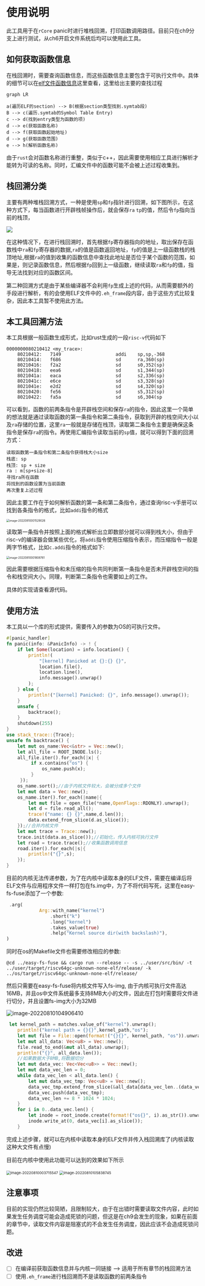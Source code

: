 # 使用说明

此工具用于在`rCore` panic时进行堆栈回溯，打印函数调用路径。目前只在ch9分支上进行测试，从ch6开启文件系统后均可以使用此工具。

## 如何获取函数信息

在栈回溯时，需要查询函数信息，而这些函数信息主要包含于可执行文件中。具体的细节可以在[elf文件函数信息](https://blog.csdn.net/Chasing_Chasing/article/details/96750109)这里查看，这里给出主要的查找过程

```mermaid
graph LR

a(遍历ELF的section) --> B(根据section类型找到.symtab段)
B --> c(遍历.symtab的Symbol Table Entry)
c --> d(找到entry类型为函数的项)
d --> e(获取函数名称)
d --> f(获取函数起始地址)
d --> g(获取函数范围)
e --> h(解析函数名称)

```



由于`rust`会对函数名称进行重整，类似于c++，因此需要使用相应工具进行解析才能转为可读的名称。同时，汇编文件中的函数可能不会被上述过程收集到。

## 栈回溯分类

主要有两种堆栈回溯方式，一种是使用`sp`和`fp`指针进行回溯，如下图所示，在这种方式下，每当函数进行开辟栈帧操作后，就会保存`ra` `tp`的值，然后令`fp`指向当前的栈顶，

![](sourcepicture/image-20220809234146841.png)

在这种情况下，在进行栈回溯时，首先根据`fp`寄存器指向的地址，取出保存在函数栈中`ra`和`fp`寄存器的数据,`ra`的值是函数返回地址，`fp`的值是上一级函数栈的栈顶地址,根据`ra`的值到收集的函数信息中查找此地址是否位于某个函数的范围，如果是，则记录函数信息，然后根据`fp`回到上一级函数，继续读取`ra`和`fp`的值，指导无法找到对应的函数区间。

第二种回溯方式是由于某些编译器不会利用`fp`生成上述的代码，从而需要额外的手段进行解析，有的会使用ELF文件中的`.eh_frame`段内容，由于这些方式比较复杂，因此本工具暂不使用此方法。



## 本工具回溯方法

本工具根据一般函数生成形式，比如rust生成的一段`risc-v`代码如下

```
0000000080210412 <my_trace>:
    80210412:   7149                    addi    sp,sp,-368
    80210414:   f686                    sd      ra,360(sp)
    80210416:   f2a2                    sd      s0,352(sp)
    80210418:   eea6                    sd      s1,344(sp)
    8021041a:   eaca                    sd      s2,336(sp)
    8021041c:   e6ce                    sd      s3,328(sp)
    8021041e:   e2d2                    sd      s4,320(sp)
    80210420:   fe56                    sd      s5,312(sp)
    80210422:   fa5a                    sd      s6,304(sp
```

可以看到，函数的前两条指令是开辟栈空间和保存`ra`的指令，因此这里一个简单的想法就是通过读取函数的第一条指令和第二条指令，获取到开辟的栈空间大小以及`ra`存储的位置，这里`ra`一般就是存储在栈顶，读取第二条指令主要是确保这条指令是保存`ra`的指令。再使用汇编指令读取当前的`sp`值，就可以得到下面的回溯方式：

```
读取函数第一条指令和第二条指令获得栈大小size
栈底: sp
栈顶: sp + size
ra : m[sp+size-8]
寻找ra所在函数
将找到的函数设置为当前函数
再次重复上述过程
```

因此主要工作在于如何解析函数的第一条和第二条指令，通过查询risc-v手册可以找到各条指令的格式，比如`addi`指令的格式

<img src="sourcepicture/image-20220810001529026.png" alt="image-20220810001529026" style="zoom:50%;" />

读取第一条指令并按照上面的格式解析出立即数部分就可以得到栈大小，但由于risc-v的编译器会做某些优化，将`addi`指令使用压缩指令表示，而压缩指令一般是两字节格式，比如`c.addi`指令的格式如下:

<img src="sourcepicture/image-20220810001808761.png" alt="image-20220810001808761" style="zoom:50%;" />

因此需要根据压缩指令和未压缩的指令共同判断第一条指令是否未开辟栈空间的指令和栈空间大小。同理，判断第二条指令也需要如上的工作。

具体的实现请查看源代码。



## 使用方法

本工具以一个库的形式提供，需要传入的参数为OS的可执行文件。

```rust
#[panic_handler]
fn panic(info: &PanicInfo) -> ! {
    if let Some(location) = info.location() {
        println!(
            "[kernel] Panicked at {}:{} {}",
            location.file(),
            location.line(),
            info.message().unwrap()
        );
    } else {
        println!("[kernel] Panicked: {}", info.message().unwrap());
    }
    unsafe {
        backtrace();
    }
    shutdown(255)
}
use stack_trace::{Trace};
unsafe fn backtrace() {
    let mut os_name:Vec<&str> = Vec::new();
    let all_file = ROOT_INODE.ls();
    all_file.iter().for_each(|x| {
         if x.contains("os") {
             os_name.push(x);
         }
     });
    os_name.sort();//由于内核文件较大，会被分成多个文件
    let mut data = Vec::new();
    os_name.iter().for_each(|name|{
        let mut file = open_file(*name,OpenFlags::RDONLY).unwrap();
        let d = file.read_all();
        trace!("name: {} {}",name,d.len());
        data.extend_from_slice(d.as_slice());
    });//合并内核文件
    let mut trace = Trace::new();
    trace.init(data.as_slice());//初始化，传入内核可执行文件
    let road = trace.trace();//收集函数调用信息
    road.iter().for_each(|s|{
        println!("{}",s);
    });
}
```

目前的内核无法传递参数，为了在内核中读取本身的ELF文件，需要在编译后将ELF文件与应用程序文件一样打包在fs.img中，为了不将代码写死，这里在easy-fs-fuse添加了一个参数:

```rust
 .arg(
            Arg::with_name("kernel")
                .short("k")
                .long("kernel")
                .takes_value(true)
                .help("Kernel source dir(with backslash)"),
)
```

同时在os的Makefile文件也需要修改相应的参数:

```
@cd ../easy-fs-fuse && cargo run --release -- -s ../user/src/bin/ -t ../user/target/riscv64gc-unknown-none-elf/release/ -k ../os/target/riscv64gc-unknown-none-elf/release/
```

然后只需要在easy-fs-fuse将内核文件写入fs-img, 由于内核可执行文件高达16MB，并且os中文件系统最多支持8MB大小的文件，因此在打包时需要将文件进行切分，并且设置fs-img大小为32MB

![image-20220810104906410](sourcepicture/image-20220810104906410.png)

```rust
 let kernel_path = matches.value_of("kernel").unwrap();
    println!("kernel path = {}{}",kernel_path,"os");
    let mut file = File::open(format!("{}{}", kernel_path, "os")).unwrap();
    let mut all_data: Vec<u8> = Vec::new();
    file.read_to_end(&mut all_data).unwrap();
    println!("{}", all_data.len());
    //如果数据大于8MB,将数据切分
    let mut data_vec: Vec<Vec<u8>> = Vec::new();
    let mut data_vec_len = 0;
    while data_vec_len < all_data.len() {
        let mut data_vec_tmp: Vec<u8> = Vec::new();
        data_vec_tmp.extend_from_slice(&all_data[data_vec_len..(data_vec_len + 8 * 1024 * 1024).min(all_data.len())]);
        data_vec.push(data_vec_tmp);
        data_vec_len += 8 * 1024 * 1024;
    }
    for i in 0..data_vec.len() {
        let inode = root_inode.create(format!("os{}", i).as_str()).unwrap();
        inode.write_at(0, data_vec[i].as_slice());
    }
```

完成上述步骤，就可以在内核中读取本身的ELF文件并传入栈回溯库了(内核读取这种大文件有点慢)

目前在内核中使用此功能可以达到的效果如下所示

<img src="sourcepicture/image-20220810003715547.png" alt="image-20220810003715547" style="zoom: 67%;" />



<img src="sourcepicture/image-20220810105838745.png" alt="image-20220810105838745" style="zoom:67%;" />

## 注意事项

目前的实现仍然比较简陋，且限制较大，由于在出错时需要读取文件内容，此时如果发生任务调度可能会造成死锁的问题，但这是在ch9会发生的现象，如果在前面的章节中，读取文件内容是阻塞式的不会发生任务调度，因此应该不会造成死锁问题。



## 改进

- [ ] 在编译前获取函数信息并与内核一同链接 --> 适用于所有章节的栈回溯方法
- [ ] 使用`.eh_frame`进行栈回溯而不是读取函数的前两条指令
